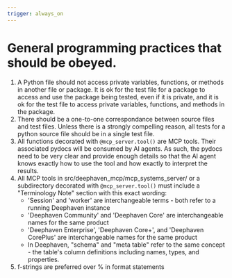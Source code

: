 ```yaml
---
trigger: always_on
---
```


# General programming practices that should be obeyed.
1. A Python file should not access private variables, functions, or methods in another file or package.  It is ok for the test file for a package to access and use the package being tested, even if it is private, and it is ok for the test file to access private variables, functions, and methods in the package.
2. There should be a one-to-one correspondance between source files and test files.  Unless there is a strongly compelling reason, all tests for a python source file should be in a single test file.
3. All functions decorated with `@mcp_server.tool()` are MCP tools.  Their associated pydocs will be consumed by AI agents.  As such, the pydocs need to be very clear and provide enough details so that the AI agent knows exactly how to use the tool and how exactly to interpret the results.
4. All MCP tools in src/deephaven_mcp/mcp_systems_server/ or a subdirectory decorated with `@mcp_server.tool()` must include a "Terminology Note" section with this exact wording:
   - 'Session' and 'worker' are interchangeable terms - both refer to a running Deephaven instance
   - 'Deephaven Community' and 'Deephaven Core' are interchangeable names for the same product
   - 'Deephaven Enterprise', 'Deephaven Core+', and 'Deephaven CorePlus' are interchangeable names for the same product
   - In Deephaven, "schema" and "meta table" refer to the same concept - the table's column definitions including names, types, and properties.
5. f-strings are preferred over % in format statements
